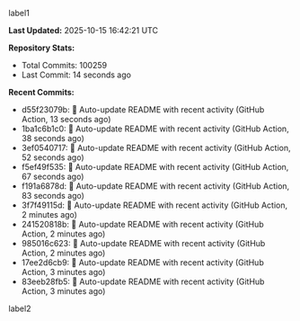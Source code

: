
label1 
<!-- ACTIVITY_START -->
**Last Updated:** 2025-10-15 16:42:21 UTC

**Repository Stats:**
- Total Commits: 100259
- Last Commit: 14 seconds ago

**Recent Commits:**
- d55f23079b: 🤖 Auto-update README with recent activity (GitHub Action, 13 seconds ago)
- 1ba1c6b1c0: 🤖 Auto-update README with recent activity (GitHub Action, 38 seconds ago)
- 3ef0540717: 🤖 Auto-update README with recent activity (GitHub Action, 52 seconds ago)
- f5ef49f535: 🤖 Auto-update README with recent activity (GitHub Action, 67 seconds ago)
- f191a6878d: 🤖 Auto-update README with recent activity (GitHub Action, 83 seconds ago)
- 3f7f49115d: 🤖 Auto-update README with recent activity (GitHub Action, 2 minutes ago)
- 241520818b: 🤖 Auto-update README with recent activity (GitHub Action, 2 minutes ago)
- 985016c623: 🤖 Auto-update README with recent activity (GitHub Action, 2 minutes ago)
- 17ee2d6cb9: 🤖 Auto-update README with recent activity (GitHub Action, 3 minutes ago)
- 83eeb28fb5: 🤖 Auto-update README with recent activity (GitHub Action, 3 minutes ago)
<!-- ACTIVITY_END -->

label2
